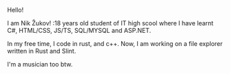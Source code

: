 Hello!

I am Nik Žukov! :18 years old student of IT high scool where I have learnt C#, HTML/CSS, JS/TS, SQL/MYSQL and ASP.NET.

In my free time, I code in rust, and c++.
Now, I am working on a file explorer written in Rust and Slint. 

I'm a musician too btw.



<!--
**berbenzuel/berbenzuel** is a ✨ _special_ ✨ repository because its `README.md` (this file) appears on your GitHub profile.

Here are some ideas to get you started:

- 🔭 I’m currently working on ...
- 🌱 I’m currently learning ...
- 👯 I’m looking to collaborate on ...
- 🤔 I’m looking for help with ...
- 💬 Ask me about ...
- 📫 How to reach me: ...
- 😄 Pronouns: ...
- ⚡ Fun fact: ...
-->
